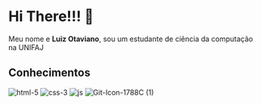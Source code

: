 # Hi There!!! 👋
Meu nome e **Luiz Otaviano**, sou um estudante de ciência da computação na UNIFAJ

## Conhecimentos
![html-5](https://github.com/LuizOtaviano/LuizOtaviano/assets/77416563/9cb50b93-08c0-4fb5-851c-f8cef328fde6) ![css-3](https://github.com/LuizOtaviano/LuizOtaviano/assets/77416563/948b3293-9811-4588-b4b4-f81bf2cb719c) ![js](https://github.com/LuizOtaviano/LuizOtaviano/assets/77416563/4ca920ea-2e5f-482f-884f-9c7ebe8d357c) ![Git-Icon-1788C (1)](https://github.com/LuizOtaviano/LuizOtaviano/assets/77416563/9060b96f-5efb-47f4-83be-e861c4ae579d)

